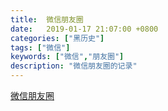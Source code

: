 ```yaml
---
title:  微信朋友圈
date:   2019-01-17 21:07:00 +0800
categories: ["黑历史"]
tags: ["微信"]
keywords: ["微信","朋友圈"]
description: "微信朋友圈的记录"
---
```


[微信朋友圈](https://photos.app.goo.gl/a5RrAmATvcFVgx1s9)

